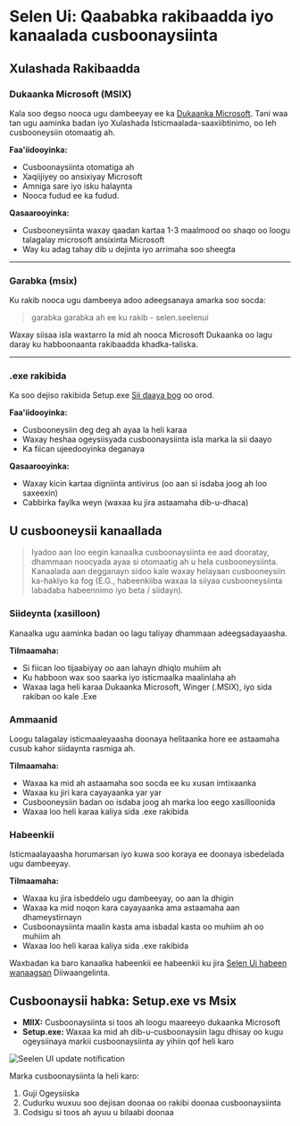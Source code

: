# Selen Ui: Qaababka rakibaadda iyo kanaalada cusboonaysiinta

## Xulashada Rakibaadda

### Dukaanka Microsoft (MSIX)

Kala soo degso nooca ugu dambeeyay ee ka
[Dukaanka Microsoft](https://www.microsoft.com/store). Tani waa tan ugu aaminka
badan iyo Xulashada Isticmaalada-saaxiibtinimo, oo leh cusbooneysiin otomaatig
ah.

**Faa'iidooyinka:**

- Cusboonaysiinta otomatiga ah
- Xaqiijiyey oo ansixiyay Microsoft
- Amniga sare iyo isku halaynta
- Nooca fudud ee ka fudud.

**Qasaarooyinka:**

- Cusbooneysiinta waxay qaadan kartaa 1-3 maalmood oo shaqo oo loogu talagalay
  microsoft ansixinta Microsoft
- Way ku adag tahay dib u dejinta iyo arrimaha soo sheegta

---

### Garabka (msix)

Ku rakib nooca ugu dambeeya adoo adeegsanaya amarka soo socda:

> garabka garabka ah ee ku rakib - selen.seelenui

Waxay siisaa isla waxtarro la mid ah nooca Microsoft Dukaanka oo lagu daray ku
habboonaanta rakibaadda khadka-taliska.

---

### .exe rakibida

Ka soo dejiso rakibida Setup.exe
[Sii daaya bog](https://github.com/eythaann/Seelen-UI/releases) oo orod.

**Faa'iidooyinka:**

- Cusbooneysiin deg deg ah ayaa la heli karaa
- Waxay heshaa ogeysiisyada cusboonaysiinta isla marka la sii daayo
- Ka fiican ujeedooyinka deganaya

**Qasaarooyinka:**

- Waxay kicin kartaa digniinta antivirus (oo aan si isdaba joog ah loo saxeexin)
- Cabbirka faylka weyn (waxaa ku jira astaamaha dib-u-dhaca)

## U cusbooneysii kanaallada

> Iyadoo aan loo eegin kanaalka cusboonaysiinta ee aad dooratay, dhammaan
> noocyada ayaa si otomaatig ah u hela cusbooneysiinta. Kanaalada aan degganayn
> sidoo kale waxay helayaan cusbooneysiin ka-hakiyo ka fog (E.G., habeenkiiba
> waxaa la siiyaa cusbooneysiinta labadaba habeennimo iyo beta / siidayn).

### Siideynta (xasilloon)

Kanaalka ugu aaminka badan oo lagu taliyay dhammaan adeegsadayaasha.

**Tilmaamaha:**

- Si fiican loo tijaabiyay oo aan lahayn dhiqlo muhiim ah
- Ku habboon wax soo saarka iyo isticmaalka maalinlaha ah
- Waxaa laga heli karaa Dukaanka Microsoft, Winger (.MSIX), iyo sida rakiban oo
  kale .Exe

### Ammaanid

Loogu talagalay isticmaaleyaasha doonaya helitaanka hore ee astaamaha cusub
kahor siidaynta rasmiga ah.

**Tilmaamaha:**

- Waxaa ka mid ah astaamaha soo socda ee ku xusan imtixaanka
- Waxaa ku jiri kara cayayaanka yar yar
- Cusbooneysiin badan oo isdaba joog ah marka loo eego xasilloonida
- Waxaa loo heli karaa kaliya sida .exe rakibida

### Habeenkii

Isticmaalayaasha horumarsan iyo kuwa soo koraya ee doonaya isbedelada ugu
dambeeyay.

**Tilmaamaha:**

- Waxaa ku jira isbeddelo ugu dambeeyay, oo aan la dhigin
- Waxaa ka mid noqon kara cayayaanka ama astaamaha aan dhameystirnayn
- Cusboonaysiinta maalin kasta ama isbadal kasta oo muhiim ah oo muhiim ah
- Waxaa loo heli karaa kaliya sida .exe rakibida

Waxbadan ka baro kanaalka habeenkii ee habeenkii ku jira
[Selen Ui habeen wanaagsan](https://seelen.io/blog/nightly) Diiwaangelinta.

## Cusboonaysii habka: Setup.exe vs Msix

- **MIIX:** Cusboonaysiinta si toos ah loogu maareeyo dukaanka Microsoft
- **Setup.exe:** Waxaa ka mid ah dib-u-cusboonaysiin lagu dhisay oo kugu
  ogeysiinaya markii cusboonaysiinta ay yihiin qof heli karo

![Seelen UI update notification](https://github.com/Seelen-Inc/slu-blog/blob/master/blog/seelen-ui-distribution-channels/image.png?raw=true)

Marka cusboonaysiinta la heli karo:

1. Guji Ogeysiiska
2. Cudurku wuxuu soo dejisan doonaa oo rakibi doonaa cusboonaysiinta
3. Codsigu si toos ah ayuu u bilaabi doonaa
